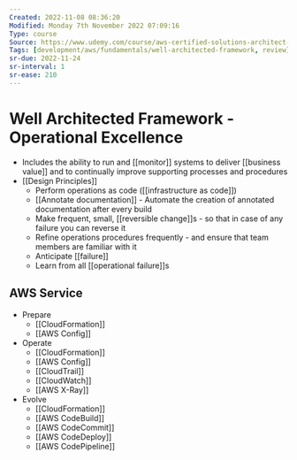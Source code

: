 ```yaml
---
Created: 2022-11-08 08:36:20
Modified: Monday 7th November 2022 07:09:16
Type: course
Source: https://www.udemy.com/course/aws-certified-solutions-architect-associate-saa-c01/?xref=E0Aed11STH4LPUQvCz0GJFABTmM=
Tags: [development/aws/fundamentals/well-architected-framework, review]
sr-due: 2022-11-24
sr-interval: 1
sr-ease: 210
---
```


# Well Architected Framework - Operational Excellence

- Includes the ability to run and [[monitor]] systems to deliver [[business value]] and to continually improve supporting processes and procedures
- [[Design Principles]]
    - Perform operations as code ([[infrastructure as code]])
    - [[Annotate documentation]] - Automate the creation of annotated documentation after every build
    - Make frequent, small, [[reversible change]]s - so that in case of any failure you can reverse it
    - Refine operations procedures frequently - and ensure that team members are familiar with it
    - Anticipate [[failure]]
    - Learn from all [[operational failure]]s

## AWS Service

- Prepare
    - [[CloudFormation]]
    - [[AWS Config]]
- Operate
    - [[CloudFormation]]
    - [[AWS Config]]
    - [[CloudTrail]]
    - [[CloudWatch]]
    - [[AWS X-Ray]]
- Evolve 
    - [[CloudFormation]]
    - [[AWS CodeBuild]]
    - [[AWS CodeCommit]]
    - [[AWS CodeDeploy]]
    - [[AWS CodePipeline]]
